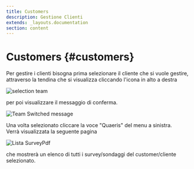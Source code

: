 ```yaml
---
title: Customers
description: Gestione Clienti
extends: _layouts.documentation
section: content
---
```


# Customers {#customers}

Per gestire i clienti bisogna prima selezionare il cliente che si vuole gestire, attraverso la tendina che si visualizza cliccando l'icona in alto a destra

![selection team](https://quaeris-tv.github.io/doc_quaeris/assets/images/select_team.png "selection team")

per poi visualizzare il messaggio di conferma.  

![Team Switched message](https://quaeris-tv.github.io/doc_quaeris/assets/images/team_switched.png "team_switched message")

Una volta selezionato cliccare la voce "Quaeris" del menu a sinistra.  
Verrà visualizzata la seguente pagina

![Lista SurveyPdf](https://quaeris-tv.github.io/doc_quaeris/assets/images/quaeris_dashboard.png "lista surveyPdf")

che mostrerà un elenco di tutti i survey/sondaggi del customer/cliente selezionato.